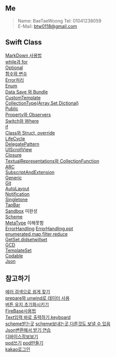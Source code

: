 ## Me
>Name: BaeTaeWoong
>Tel: 01041238059   
>E-Mail: btw0118@gmail.com     

## Swift Class
[MarkDown 사용법](./MD/MarkdownUse.md)   
[while과 for](./MD/WhileAndFor.md)   
[Optional](./MD/Optional.md)   
[함수와 변수](./MD/FuncAndLetVar.md)   
[Error처리](./MD/Error.md)   
[Enum](./MD/Enum.md)    
[Data Save 와 Bundle](./MD/DataSave.md)   
[CustomTemplate](./MD/CustomTemplate.md)   
[CollectionType(Array,Set,Dictional)](./MD/CollectionType.md)   
[Public](./MD/public.md)   
[Property와 Observers](./MD/property.md)   
[Switch와 Where](./MD/switch.md)   
[if](./MD/if.md)   
[Class와 Struct, override](./MD/ClassesAndStructures.md)   
[LifeCycle](./MD/ApplicationLifeCycle.md)   
[DelegatePattern](./MD/DelegatePattern.md)   
[UIScrollView](./MD/UIScrollView.md)      
[Closure](./MD/Closure.md)   
[TextualRepresentations와 CollectionFunction](./MD/TextualRepresentationsAndCollectionFunction.md)      
[ARC](./MD/ARC.md)   
[SubscriptAndExtension](./MD/SubscriptAndExtension.md)      
[Generic](./MD/Generic.md)      
[Git](./MD/Git.md)   
[AutoLayout](./MD/AutoLayout.md)   
[Notification](./MD/Notification.md)    
[Singletone](./MD/SingletonePattern.md)   
[TapBar](./MD/TapBar.md)   
[Sandbox](./MD/Sandbox.md) 미완성  
[Scheme](./MD/Scheme.md)   
[MetaType](./MD/MetaType.md) 이해못함   
[ErrorHandling](./Class/ErrorHandling/ErrorHandling.xcodeproj)
[ErrorHandling.ppt](./ppt/ErrorHandling.key)   
[enumerated,map,filter,reduce](./Class/highOrderTest.playground)        
[GetSet,didsetwillset](./Class/GetSet/GetSet.xcodeproj)    
[GCD](./MD/GCD.md)   
[TemplateSet](./MD/TemplateSet.md)   
[Codable](./Class/codableAndJson/CodableExample.playground)   
[Json](./Class/codableAndJson/JSONSerialization.playground)

## 참고하기
[에러 검색으로 쉽게 찾기](./ppt/Error.pdf)   
[prepare와 unwind로 데이터 사용](./Class/Unwind/Unwind.xcodeproj)     
[버튼 유지,초기화시키기](./img/button.png)   
[FireBase사용법](./Class/firebase/FireBaseTest2/FireBaseTest2.xcworkspace)  
[Text입력 바로 출력하기,keyboard](./Class/SlackAddWorkspacesUI_Starter/SlackAddWorkspacesUI.xcodeproj)   
[scheme받는곳](./Class/Scheme/Inscheme/ClassTest.xcodeproj) [scheme보내는곳,다른것도 보낼 수 있음](./Class/Scheme/URLscheme/URLScheme.xcodeproj)   
[Json변환해서 받기 연습](./Class/JsonTest/JsonTest.xcodeproj)   
[디바이스정보보기](./Class/UIDeviceExample/UIDeviceExample.xcodeproj)   
[pod쓰기](./Class/podinstall/podwriting.png)  [pod만들기](./Class/podinstall/podmake.png)   
[kakao로그인](./Class/kakaoLogin/test/test.xcodeproj)      
